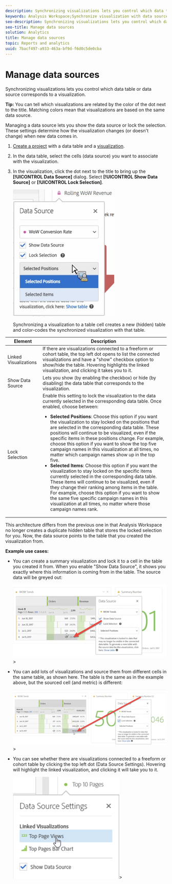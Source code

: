 ```yaml
---
description: Synchronizing visualizations lets you control which data table or data source corresponds to a visualization.
keywords: Analysis Workspace;Synchronize visualization with data source
seo-description: Synchronizing visualizations lets you control which data table or data source corresponds to a visualization.
seo-title: Manage data sources
solution: Analytics
title: Manage data sources
topic: Reports and analytics
uuid: 7bacf497-a933-463a-bf9d-f6d0c5de0cba
---
```


# Manage data sources

Synchronizing visualizations lets you control which data table or data source corresponds to a visualization.

 **Tip:** You can tell which visualizations are related by the color of the dot next to the title. Matching colors mean that visualizations are based on the same data source.

Managing a data source lets you show the data source or lock the selection. These settings determine how the visualization changes (or doesn't change) when new data comes in. 

1. [Create a project](/help/analyze/analysis-workspace/build-workspace-project/t-freeform-project.md) with a data table and a [visualization](/help/analyze/analysis-workspace/visualizations/freeform-analysis-visualizations.md).
1. In the data table, select the cells (data source) you want to associate with the visualization.
1. In the visualization, click the dot next to the title to bring up the **[!UICONTROL Data Source]** dialog. Select **[!UICONTROL Show Data Source]** or **[!UICONTROL Lock Selection]**.

   ![](assets/manage-data-source.png)

   Synchronizing a visualization to a table cell creates a new (hidden) table and color-codes the synchronized visualization with that table. 

| Element | Description |
|--- |--- |
|Linked Visualizations|If there are visualizations connected to a freeform or cohort table, the top left dot opens to list the connected visualizations and have a "show" checkbox option to show/hide the table.  Hovering highlights the linked visualization, and clicking it takes you to it.|
|Show Data Source|Lets you show (by enabling the checkbox) or hide (by disabling) the data table that corresponds to the visualization.|
|Lock Selection|Enable this setting to lock the visualization to the data currently selected in the corresponding data table. Once enabled, choose between:  <ul><li>**Selected Positions**: Choose this option if you want the visualization to stay locked on the positions that are selected in the corresponding data table. These positions will continue to be visualized, even if the specific items in these positions change. For example, choose this option if you want to show the top five campaign names in this visualization at all times, no matter which campaign names show up in the top five.</li> <li>**Selected Items**: Choose this option if you want the visualization to stay locked on the specific items currently selected in the corresponding data table. These items will continue to be visualized, even if they change their ranking among items in the table. For example, choose this option if you want to show the same five specific campaign names in this visualization at all times, no matter where those campaign names rank.</li></ul>|

This architecture differs from the previous one in that Analysis Workspace no longer creates a duplicate hidden table that stores the locked selection for you. Now, the data source points to the table that you created the visualization from. 

**Example use cases:** 

* You can create a summary visualization and lock it to a cell in the table you created it from. When you enable "Show Data Source", it shows you exactly where this information is coming from in the table. The source data will be greyed out: 

  ![](assets/data-source2.png)>
* You can add lots of visualizations and source them from different cells in the same table, as shown here. The table is the same as in the example above, but the sourced cell (and metric) is different: 

  ![](assets/data-source3.png)>
* You can see whether there are visualizations connected to a freeform or cohort table by clicking the top left dot (Data Source Settings). Hovering will highlight the linked visualization, and clicking it will take you to it. 

  ![](assets/linked-visualizations.png)>

